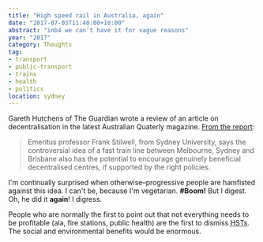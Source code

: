 ```yaml
---
title: "High speed rail in Australia, again"
date: "2017-07-03T11:40:00+10:00"
abstract: "inb4 we can’t have it for vague reasons"
year: "2017"
category: Thoughts
tag:
- transport
- public-transport
- trains
- health
- politics
location: sydney
---
```

Gareth Hutchens of The Guardian wrote a review of an article on decentralisation in the latest Australian Quaterly magazine. [From the report]\:

> Emeritus professor Frank Stilwell, from Sydney University, says the controversial idea of a fast train line between Melbourne, Sydney and Brisbane also has the potential to encourage genuinely beneficial decentralised centres, if supported by the right policies.

I'm continually surprised when otherwise–progressive people are hamfisted against this idea. I can't be, because I'm vegetarian. **#Boom!** But I digest. Oh, he did it **again**! I digress.

People who are normally the first to point out that not everything needs to be profitable (ala, fire stations, public health) are the first to dismiss <abbr title="high speed transports">HSTs</abbr>. The social and environmental benefits would be enormous.

[From the report]: https://www.theguardian.com/australia-news/2017/jul/03/coalitions-decentralisation-program-falling-woefully-short-economist-says

